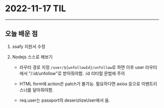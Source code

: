 # 2022-11-17 TIL

---

## 오늘 배운 점

1. ssafy 지원서 수정

2. Nodejs 스스로 해보기

    - 라우터 경로 지정 `/user/${unfollowId}/unfollow`로 하면 이후 user 라우터에서 "/:id/unfollow"로 받아줘야함. :id 리터럴 문법에 주의

    - HTML form에 action은 patch가 불가능. 필요하다면 axios 등으로 이벤트리스너를 달아줘야함.

    - req.user는 passport의 deserizlizeUser에서 옴.